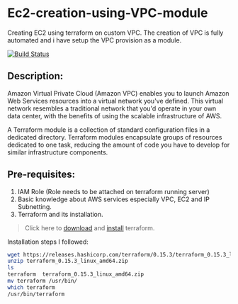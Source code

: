 # Ec2-creation-using-VPC-module
Creating EC2 using terraform on custom VPC. The creation of VPC is fully automated and i have setup the VPC provision as a module.

[![Build Status](https://travis-ci.org/joemccann/dillinger.svg?branch=master)]()

## Description:
Amazon Virtual Private Cloud (Amazon VPC) enables you to launch Amazon Web Services resources into a virtual network you've defined. This virtual network resembles a traditional network that you'd operate in your own data center, with the benefits of using the scalable infrastructure of AWS.

A Terraform module is a collection of standard configuration files in a dedicated directory. Terraform modules encapsulate groups of resources dedicated to one task, reducing the amount of code you have to develop for similar infrastructure components.

## Pre-requisites:

1) IAM Role (Role needs to be attached on terraform running server)
2) Basic knowledge about AWS services especially VPC, EC2 and IP Subnetting.
3) Terraform and its installation.

> Click here to [download](https://www.terraform.io/downloads.html) and  [install](https://learn.hashicorp.com/tutorials/terraform/install-cli?in=terraform/aws-get-started) terraform.

Installation steps I followed:
```sh
wget https://releases.hashicorp.com/terraform/0.15.3/terraform_0.15.3_linux_amd64.zip
unzip terraform_0.15.3_linux_amd64.zip 
ls 
terraform  terraform_0.15.3_linux_amd64.zip    
mv terraform /usr/bin/
which terraform 
/usr/bin/terraform
```
